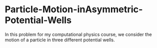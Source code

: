 # Particle-Motion-inAsymmetric-Potential-Wells
In this problem for my computational physics course, we consider the motion of a particle in three different potential wells.
